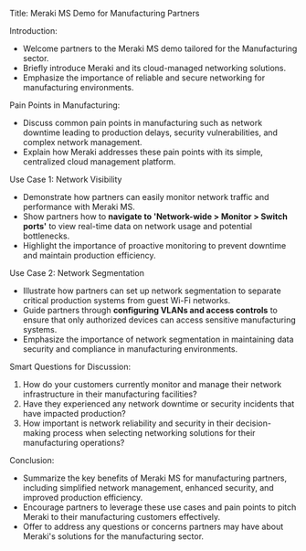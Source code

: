 Title: Meraki MS Demo for Manufacturing Partners

Introduction:
- Welcome partners to the Meraki MS demo tailored for the Manufacturing sector.
- Briefly introduce Meraki and its cloud-managed networking solutions.
- Emphasize the importance of reliable and secure networking for manufacturing environments.

Pain Points in Manufacturing:
- Discuss common pain points in manufacturing such as network downtime leading to production delays, security vulnerabilities, and complex network management.
- Explain how Meraki addresses these pain points with its simple, centralized cloud management platform.

Use Case 1: Network Visibility
- Demonstrate how partners can easily monitor network traffic and performance with Meraki MS.
- Show partners how to **navigate to 'Network-wide > Monitor > Switch ports'** to view real-time data on network usage and potential bottlenecks.
- Highlight the importance of proactive monitoring to prevent downtime and maintain production efficiency.

Use Case 2: Network Segmentation
- Illustrate how partners can set up network segmentation to separate critical production systems from guest Wi-Fi networks.
- Guide partners through **configuring VLANs and access controls** to ensure that only authorized devices can access sensitive manufacturing systems.
- Emphasize the importance of network segmentation in maintaining data security and compliance in manufacturing environments.

Smart Questions for Discussion:
1. How do your customers currently monitor and manage their network infrastructure in their manufacturing facilities?
2. Have they experienced any network downtime or security incidents that have impacted production? 
3. How important is network reliability and security in their decision-making process when selecting networking solutions for their manufacturing operations?

Conclusion:
- Summarize the key benefits of Meraki MS for manufacturing partners, including simplified network management, enhanced security, and improved production efficiency.
- Encourage partners to leverage these use cases and pain points to pitch Meraki to their manufacturing customers effectively.
- Offer to address any questions or concerns partners may have about Meraki's solutions for the manufacturing sector.